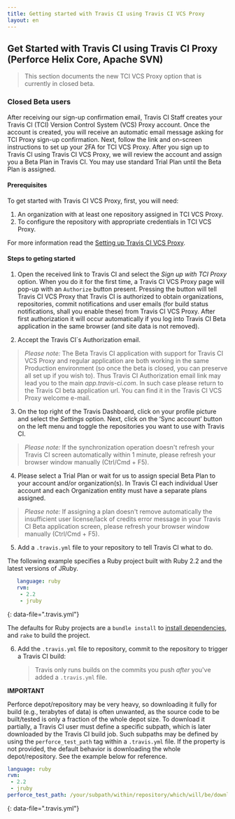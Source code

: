 ```yaml
---
title: Getting started with Travis CI using Travis CI VCS Proxy
layout: en
---
```


## Get Started with Travis CI using Travis CI Proxy (Perforce Helix Core, Apache SVN)

<blockquote class="beta">
  <p>
    This section documents the new TCI VCS Proxy option that is currently in closed beta.
  </p>
</blockquote>

### Closed Beta users

After receiving our sign-up confirmation email, Travis CI Staff creates your Travis CI (TCI) Version Control System (VCS) Proxy account. Once the account is created, you will receive an automatic email message asking for TCI Proxy sign-up confirmation. Next, follow the link and on-screen instructions to set up your 2FA for TCI VCS Proxy.
After you sign up to Travis CI using Travis CI VCS Proxy, we will review the account and assign you a Beta Plan in Travis CI. You may use standard Trial Plan until the Beta Plan is assigned. 

#### Prerequisites

To get started with Travis CI VCS Proxy, first, you will need:

1. An organization with at least one repository assigned in TCI VCS Proxy. 
2. To configure the repository with appropriate credentials in TCI VCS Proxy. 

For more information read the [Setting up Travis CI VCS Proxy](/user/travis-ci-vcs-proxy/).

#### Steps to geting started

1. Open the received link to Travis CI and select the *Sign up with TCI Proxy* option.
When you do it for the first time, a Travis CI VCS Proxy page will pop-up with an `Authorize` button present. Pressing the button will tell Travis CI VCS Proxy that Travis CI is authorized to obtain organizations, repositories, commit notifications and user emails (for build status notifications, shall you enable these) from Travis CI VCS Proxy. After first authorization it will occur automatically if you log into Travis CI Beta application in the same browser (and site data is not removed).

2. Accept the Travis CI´s Authorization email. 
> *Please note:* The Beta Travis CI application with support for Travis CI VCS Proxy and regular application are both working in the same Production environment (so once the beta is closed, you can preserve all set up if you wish to). Thus Travis CI Authorization email link may lead you to the main *app.travis-ci.com*. In such case please return to the Travis CI beta application url. You can find it in the Travis CI VCS Proxy welcome e-mail.

3. On the top right of the Travis Dashboard, click on your profile picture and select the *Settings* option. Next, click on the ‘Sync account’ button on the left menu and toggle the repositories you want to use with Travis CI. 
> *Please note:* If the synchronization operation doesn't refresh your Travis CI screen automatically within 1 minute, please refresh your browser window manually (Ctrl/Cmd + F5).

4. Please select a Trial Plan or wait for us to assign special Beta Plan to your account and/or organization(s). In Travis CI each individual User account and each Organization entity must have a separate plans assigned.
> *Please note:* If assigning a plan doesn't remove automatically the insufficient user license/lack of credits error message in your Travis CI Beta application screen, please refresh your browser window manually (Ctrl/Cmd + F5).

5. Add a `.travis.yml` file to your repository to tell Travis CI what to do.

The following example specifies a Ruby project built with Ruby 2.2 and the latest versions of JRuby.

```yaml
   language: ruby
   rvm:
    - 2.2
    - jruby
   ```
{: data-file=".travis.yml"}

The defaults for Ruby projects are a `bundle install` to [install dependencies](/user/job-lifecycle/#customizing-the-installation-phase), and `rake` to build the project.

6. Add the `.travis.yml` file to repository, commit to the repository to trigger a Travis CI build:

   > Travis only runs builds on the commits you push *after* you've added a `.travis.yml` file.

 **IMPORTANT**

Perforce depot/repository may be very heavy, so downloading it fully for build (e.g., terabytes of data) is often unwanted, as the source code to be built/tested is only a fraction of the whole depot size. To download it partially, a Travis CI user must define a specific subpath, which is later downloaded by the Travis CI build job. Such subpaths may be defined by using the `perforce_test_path` tag within a `.travis.yml` file. If the property is not provided, the default behavior is downloading the whole depot/repository. See the example below for reference.

   ```yaml
   language: ruby
   rvm:
    - 2.2
    - jruby
  perforce_test_path: /your/subpath/within/repository/which/will/be/downloaded
   ```
   {: data-file=".travis.yml"}
